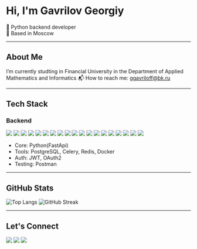 <h1 align="left">Hi, I'm Gavrilov Georgiy</h1>

<p align="left">
  🚀 Python backend developer <br>
  📍 Based in Moscow
</p>

---

<h2 align="left">About Me</h2>

<p align="left">
  I’m currently studting in Financial University in the Department of Applied Mathematics and Informatics
  📬 How to reach me: <a href="mailto:ggavriloff@bk.ru">ggavriloff@bk.ru</a>
</p>

---

<h2 align="left">Tech Stack</h2>

### Backend

<p align="left">
  <img src="https://img.shields.io/badge/Python-3776AB?style=for-the-badge&logo=python&logoColor=white"/>
  <img src="https://img.shields.io/badge/FastAPI-005571?style=for-the-badge&logo=fastapi"/>
  <img src="https://img.shields.io/badge/Celery-37814A?logo=celery&logoColor=fff&style=for-the-badge  "/>
  <img src="https://img.shields.io/badge/redis-%23DD0031.svg?&style=for-the-badge&logo=redis&logoColor=white"/>
  <img src="https://img.shields.io/badge/Docker-2496ED?style=for-the-badge&logo=docker&logoColor=white"/>
  <img src="https://img.shields.io/badge/Postman-FF6C37?style=for-the-badge&logo=Postman&logoColor=white"/>
  <img src="[https://img.shields.io/badge/Linux-FCC624?style=for-the-badge&logo=linux&logoColor=black]"/>
  <img src="https://img.shields.io/badge/Linux-FCC624?style=for-the-badge&logo=linux&logoColor=black"/>
  <img src="https://img.shields.io/badge/Jira-0052CC?style=for-the-badge&logo=jira&logoColor=white"/>
  <img src="https://img.shields.io/badge/SQL-blue?style=for-the-badge"/>
  <img src="https://img.shields.io/badge/SQLite-07405E?style=for-the-badge&logo=sqlite&logoColor=white"/>
  <img src="https://img.shields.io/badge/PostgreSQL-4169E1?style=for-the-badge&logo=postgresql&logoColor=white"/>
  <img src="https://img.shields.io/badge/SQLAlchemy-2B6297?style=for-the-badge&logo=sqlalchemy&logoColor=white"/>
  <img src="https://img.shields.io/badge/SciPy-F08A5D?style=for-the-badge&logo=scipy&logoColor=white"/>
  <img src="https://img.shields.io/badge/pandas-150458?style=for-the-badge&logo=pandas&logoColor=white"/>
  <img src="https://img.shields.io/badge/Numpy-54B2DD?style=for-the-badge&logo=numpy&logoColor=white"/>
  <img src="https://img.shields.io/badge/SQLAlchemy-2B6297?style=for-the-badge&logo=sqlalchemy&logoColor=white"/>
  <img src="https://img.shields.io/badge/Office365-D83B01?style=for-the-badge&logo=microsoft&logoColor=white"/>
  <img src="[https://img.shields.io/badge/Office365-D83B01?style=for-the-badge&logo=microsoft&logoColor=white]"/>
  
  
  - Core: Python(FastApi)
  - Tools: PostgreSQL, Celery, Redis, Docker<br>
  - Auth: JWT, OAuth2<br>
  - Testing: Postman
</p>

---

<h2 align="left">GitHub Stats</h2>

<p align="left">
  <img src="https://github-readme-stats.vercel.app/api/top-langs/?username=Billy-Nogami&layout=compact&langs_count=10&hide=cmake&theme=transparente" alt="Top Langs" />
  <img src="https://github-readme-streak-stats.herokuapp.com/?user=Billy-Nogami&theme=transparent" alt="GitHub Streak" />
</p>

---

<h2 align="left">Let's Connect</h2>

<p align="left">
  <a href="mailto:ggavriloff@bk.ru"><img src="https://img.shields.io/badge/Email-D14836?style=for-the-badge&logo=gmail&logoColor=white"/></a>
  <a href="https://t.me/adam_s_head" target="_blank"><img src="https://img.shields.io/badge/Telegram-2CA5E0?style=for-the-badge&logo=telegram&logoColor=white"/></a>
  <a href="https://github.com/Billy-Nogami" target="_blank"><img src="https://img.shields.io/badge/GitHub-181717?style=for-the-badge&logo=github&logoColor=white"/></a>
</p>
